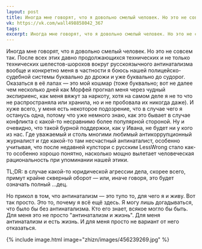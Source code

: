 ```yaml
---
layout: post
title: Иногда мне говорят, что я довольно смелый человек. Но это не совсем так.
vk: https://vk.com/wall498858042_367
tags: 
excerpt: Иногда мне говорят, что я довольно смелый человек. Но это не совсем так. После всех этих давно продолжающихся технических и не только технических шелестов-шорохов вокруг русскоязычного антинатализма вообще и конкретно меня в частности я боюсь нашей полицейско-судебной системы буквально до дрожи и уже буквально до судорог. Оказаться в её лапах — это мой кошмар (тоже буквально; вот не далее чем несколько дней как Морфей прогнал меня через чудный экспириенс, как меня вяжут за наркоту, хотя на самом деле я не то что не распространяла или хранила, но и не пробовала их никогда даже). И хуже всего, у меня есть некоторое подозрение, что...
---
```

Иногда мне говорят, что я довольно смелый человек. Но это не совсем так. После всех этих давно продолжающихся технических и не только технических шелестов-шорохов вокруг русскоязычного антинатализма вообще и конкретно меня в частности я боюсь нашей полицейско-судебной системы буквально до дрожи и уже буквально до судорог. Оказаться в её лапах — это мой кошмар (тоже буквально; вот не далее чем несколько дней как Морфей прогнал меня через чудный экспириенс, как меня вяжут за наркоту, хотя на самом деле я не то что не распространяла или хранила, но и не пробовала их никогда даже). И хуже всего, у меня есть некоторое подозрение, что в случае чего я останусь одна, потому что уже немного знаю, как это бывает в случае конфликта с какой-то несравнимо более популярной стороной. Ну и очевидно, что такой бурной поддержки, как у Ивана, не будет ни у кого из нас. Где уважаемый и столь многими любимый антикоррупционный журналист и где какой-то там несчастный антинаталист, особенно учитывая, что после недавней кулстори с русским LessWrong стало как-то особенно хорошо понятно, насколько мощно вылетает человеческая рациональность при упоминании нашей этики. 

TL;DR: в случае какой-то юридической агрессии дела, скорее всего, примут крайне скверный оборот — или, иначе говоря, это будет означать полный ...дец.

Но прикол в том, что антинатализм — это тупо то, для чего я и живу. Вот так просто. Это то, почему я всё ещё здесь. Я могу лишь догадываться, что было бы без антинатализма. Кто его знает, всякое могло бы быть. Для меня это не просто "антинатализм и жизнь". Для меня антинатализм и есть жизнь. И для меня просто не вариант от него отказаться.

{% include image.html image="zhizn/images/456239269.jpg" %}